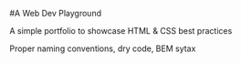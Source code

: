 #A Web Dev Playground

A simple portfolio to showcase HTML &amp; CSS best practices 

Proper naming conventions, 
dry code, 
BEM sytax
